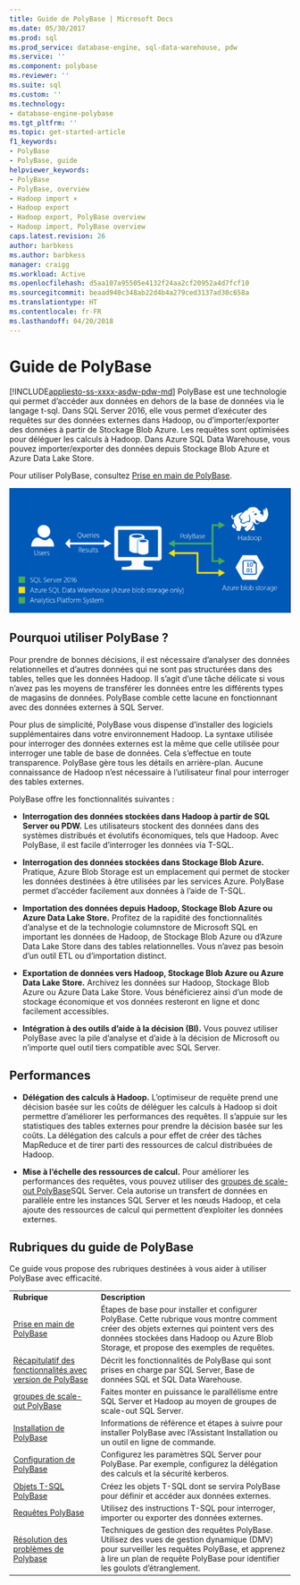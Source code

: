 ```yaml
---
title: Guide de PolyBase | Microsoft Docs
ms.date: 05/30/2017
ms.prod: sql
ms.prod_service: database-engine, sql-data-warehouse, pdw
ms.service: ''
ms.component: polybase
ms.reviewer: ''
ms.suite: sql
ms.custom: ''
ms.technology:
- database-engine-polybase
ms.tgt_pltfrm: ''
ms.topic: get-started-article
f1_keywords:
- PolyBase
- PolyBase, guide
helpviewer_keywords:
- PolyBase
- PolyBase, overview
- Hadoop import ×
- Hadoop export
- Hadoop export, PolyBase overview
- Hadoop import, PolyBase overview
caps.latest.revision: 26
author: barbkess
ms.author: barbkess
manager: craigg
ms.workload: Active
ms.openlocfilehash: d5aa107a95505e4132f24aa2cf20952a4d7fcf10
ms.sourcegitcommit: beaad940c348ab22d4b4a279ced3137ad30c658a
ms.translationtype: HT
ms.contentlocale: fr-FR
ms.lasthandoff: 04/20/2018
---
```

# <a name="polybase-guide"></a>Guide de PolyBase
[!INCLUDE[appliesto-ss-xxxx-asdw-pdw-md](../../includes/appliesto-ss-xxxx-asdw-pdw-md.md)]
  PolyBase est une technologie qui permet d’accéder aux données en dehors de la base de données via le langage t-sql.  Dans SQL Server 2016, elle vous permet d’exécuter des requêtes sur des données externes dans Hadoop, ou d’importer/exporter des données à partir de Stockage Blob Azure. Les requêtes sont optimisées pour déléguer les calculs à Hadoop. Dans Azure SQL Data Warehouse, vous pouvez importer/exporter des données depuis Stockage Blob Azure et Azure Data Lake Store.
  
  
 Pour utiliser PolyBase, consultez [Prise en main de PolyBase](../../relational-databases/polybase/get-started-with-polybase.md).  
  
 ![Logique de PolyBase](../../relational-databases/polybase/media/polybase-logical.png "Logique de PolyBase")  
  
## <a name="why-use-polybase"></a>Pourquoi utiliser PolyBase ?  
Pour prendre de bonnes décisions, il est nécessaire d’analyser des données relationnelles et d’autres données qui ne sont pas structurées dans des tables, telles que les données Hadoop. Il s’agit d’une tâche délicate si vous n’avez pas les moyens de transférer les données entre les différents types de magasins de données. PolyBase comble cette lacune en fonctionnant avec des données externes à SQL Server.  
  
Pour plus de simplicité, PolyBase vous dispense d’installer des logiciels supplémentaires dans votre environnement Hadoop. La syntaxe utilisée pour interroger des données externes est la même que celle utilisée pour interroger une table de base de données. Cela s’effectue en toute transparence. PolyBase gère tous les détails en arrière-plan. Aucune connaissance de Hadoop n’est nécessaire à l’utilisateur final pour interroger des tables externes. 
  
 PolyBase offre les fonctionnalités suivantes :  
  
-   **Interrogation des données stockées dans Hadoop à partir de SQL Server ou PDW.** Les utilisateurs stockent des données dans des systèmes distribués et évolutifs économiques, tels que Hadoop. Avec PolyBase, il est facile d’interroger les données via T-SQL.  
  
-   **Interrogation des données stockées dans Stockage Blob Azure.** Pratique, Azure Blob Storage est un emplacement qui permet de stocker les données destinées à être utilisées par les services Azure.  PolyBase permet d’accéder facilement aux données à l’aide de T-SQL.  
  
-   **Importation des données depuis Hadoop, Stockage Blob Azure ou Azure Data Lake Store.** Profitez de la rapidité des fonctionnalités d’analyse et de la technologie columnstore de Microsoft SQL en important les données de Hadoop, de Stockage Blob Azure ou d’Azure Data Lake Store dans des tables relationnelles. Vous n’avez pas besoin d’un outil ETL ou d’importation distinct.  

-   **Exportation de données vers Hadoop, Stockage Blob Azure ou Azure Data Lake Store.** Archivez les données sur Hadoop, Stockage Blob Azure ou Azure Data Lake Store. Vous bénéficierez ainsi d’un mode de stockage économique et vos données resteront en ligne et donc facilement accessibles.  
  
-   **Intégration à des outils d’aide à la décision (BI).** Vous pouvez utiliser PolyBase avec la pile d’analyse et d’aide à la décision de Microsoft ou n’importe quel outil tiers compatible avec SQL Server.  
  
## <a name="performance"></a>Performances  
  
-   **Délégation des calculs à Hadoop.** L’optimiseur de requête prend une décision basée sur les coûts de déléguer les calculs à Hadoop si doit permettre d’améliorer les performances des requêtes.  Il s’appuie sur les statistiques des tables externes pour prendre la décision basée sur les coûts. La délégation des calculs a pour effet de créer des tâches MapReduce et de tirer parti des ressources de calcul distribuées de Hadoop.  
  
-   **Mise à l’échelle des ressources de calcul.** Pour améliorer les performances des requêtes, vous pouvez utiliser des [groupes de scale-out PolyBase](../../relational-databases/polybase/polybase-scale-out-groups.md)SQL Server. Cela autorise un transfert de données en parallèle entre les instances SQL Server et les nœuds Hadoop, et cela ajoute des ressources de calcul qui permettent d’exploiter les données externes.  
  
## <a name="polybase-guide-topics"></a>Rubriques du guide de PolyBase  
 Ce guide vous propose des rubriques destinées à vous aider à utiliser PolyBase avec efficacité.  
  
|||  
|-|-|  
|**Rubrique**|**Description**|  
|[Prise en main de PolyBase](../../relational-databases/polybase/get-started-with-polybase.md)|Étapes de base pour installer et configurer PolyBase. Cette rubrique vous montre comment créer des objets externes qui pointent vers des données stockées dans Hadoop ou Azure Blob Storage, et propose des exemples de requêtes.|  
|[Récapitulatif des fonctionnalités avec version de PolyBase](../../relational-databases/polybase/polybase-versioned-feature-summary.md)|Décrit les fonctionnalités de PolyBase qui sont prises en charge par SQL Server, Base de données SQL et SQL Data Warehouse.|  
|[groupes de scale-out PolyBase](../../relational-databases/polybase/polybase-scale-out-groups.md)|Faites monter en puissance le parallélisme entre SQL Server et Hadoop au moyen de groupes de scale-out SQL Server.|  
|[Installation de PolyBase](../../relational-databases/polybase/polybase-installation.md)|Informations de référence et étapes à suivre pour installer PolyBase avec l’Assistant Installation ou un outil en ligne de commande.|  
|[Configuration de PolyBase](../../relational-databases/polybase/polybase-configuration.md)|Configurez les paramètres SQL Server pour PolyBase.  Par exemple, configurez la délégation des calculs et la sécurité kerberos.|  
|[Objets T-SQL PolyBase](../../relational-databases/polybase/polybase-t-sql-objects.md)|Créez les objets T-SQL dont se servira PolyBase pour définir et accéder aux données externes.|  
|[Requêtes PolyBase](../../relational-databases/polybase/polybase-queries.md)|Utilisez des instructions T-SQL pour interroger, importer ou exporter des données externes.|  
|[Résolution des problèmes de Polybase](../../relational-databases/polybase/polybase-troubleshooting.md)|Techniques de gestion des requêtes PolyBase. Utilisez des vues de gestion dynamique (DMV) pour surveiller les requêtes PolyBase, et apprenez à lire un plan de requête PolyBase pour identifier les goulots d’étranglement.|  
  
  
